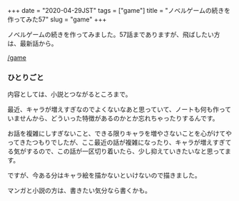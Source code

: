 +++
date = "2020-04-29JST"
tags = ["game"]
title = "ノベルゲームの続きを作ってみた57"
slug = "game"
+++

ノベルゲームの続きを作ってみました。57話までありますが、飛ばしたい方は、最新話から。

[/game](/game)

### ひとりごと

内容としては、小説とつながるところまで。

最近、キャラが増えすぎなのでよくないなあと思っていて、ノートも何も作っていませんから、どういった特徴があるのかとか忘れちゃったりするんです。

お話を複雑にしすぎないこと、できる限りキャラを増やさないことを心がけてやってきたつもりでしたが、ここ最近の話が複雑になったり、キャラが増えすぎてる気がするので、この話が一区切り着いたら、少し抑えていきたいなと思ってます。

ですが、今ある分はキャラ絵を描かないといけないので描きました。

マンガと小説の方は、書きたい気分なら書くかも。

